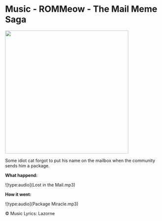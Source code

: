 # Music - ROMMeow - The Mail Meme Saga

<img src="../zurdi-mail.png" width="400">

Some idiot cat forgot to put his name on the mailbox when the community sends him a package.

**What happend:**

![type:audio](Lost in the Mail.mp3)


**How it went:**

![type:audio](Package Miracle.mp3)

©️ Music Lyrics:️ Lazorne 

